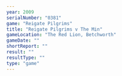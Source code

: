 ```yaml
---
year: 2009
serialNumber: "0381" 
game: "Reigate Pilgrims"
title: "Reigate Pilgrims v The Min"
gameLocation: "The Red Lion, Betchworth"
gameDate: ""
shortReport: ""
result: ""
resultType: ""
type: "game"
---
```


